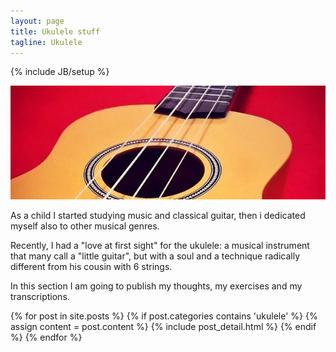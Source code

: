 ```yaml
---
layout: page
title: Ukulele stuff
tagline: Ukulele
---
```

{% include JB/setup %}

![My Ukulele](/images/ukulele.jpg)

As a child I started studying music and classical guitar, then i dedicated myself also to other musical genres.

Recently, I had a "love at first sight" for the ukulele: a musical instrument that many call a "little guitar", but with a soul and a technique radically different from his cousin with 6 strings.

In this section I am going to publish my thoughts, my exercises and my transcriptions.


 
<div class="blog-index">

{% for post in site.posts %}
    {% if post.categories contains 'ukulele' %}
        {% assign content = post.content %}
        {% include post_detail.html %}
    {% endif %}
{% endfor %}

</div>


